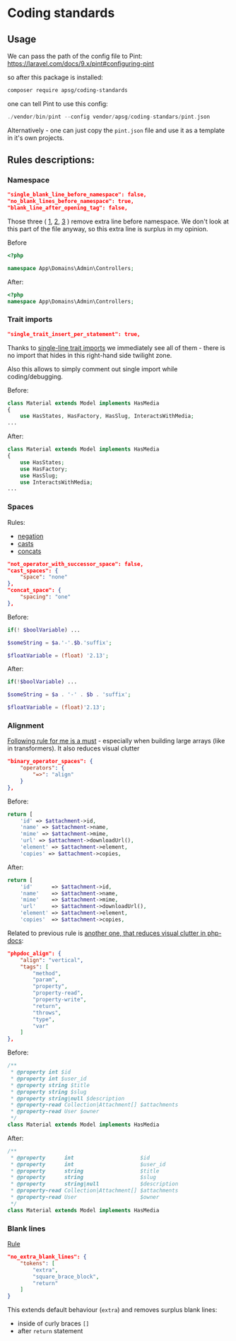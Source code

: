 # Coding standards

## Usage

We can pass the path of the config file to Pint:
https://laravel.com/docs/9.x/pint#configuring-pint

so after this package is installed:

```bash
composer require apsg/coding-standards
```

one can tell Pint to use this config:

```php
./vendor/bin/pint --config vendor/apsg/coding-standars/pint.json
```

Alternatively - one can just copy the `pint.json` file and use it as a template in it's own projects.

## Rules descriptions:

### Namespace
```json
"single_blank_line_before_namespace": false,
"no_blank_lines_before_namespace": true,
"blank_line_after_opening_tag": false,
```
Those three (
[1](https://mlocati.github.io/php-cs-fixer-configurator/#version:3.14|fixer:single_blank_line_before_namespace), 
[2](https://mlocati.github.io/php-cs-fixer-configurator/#version:3.14|fixer:no_blank_lines_before_namespace),
[3](https://mlocati.github.io/php-cs-fixer-configurator/#version:3.14|fixer:blank_line_after_opening_tag)
) 
remove extra line before namespace. We don't look at this part of the file anyway, so this extra line is surplus in my opinion.  

Before
```php
<?php

namespace App\Domains\Admin\Controllers;
```

After:

```php
<?php
namespace App\Domains\Admin\Controllers;
```

### Trait imports

```json
"single_trait_insert_per_statement": true, 
```

Thanks to [single-line trait imports](https://mlocati.github.io/php-cs-fixer-configurator/#version:3.14|fixer:single_trait_insert_per_statement) we immediately see all of them - there is no import that hides in this right-hand side twilight zone.

Also this allows to simply comment out single import while coding/debugging.

Before: 

```php
class Material extends Model implements HasMedia
{
    use HasStates, HasFactory, HasSlug, InteractsWithMedia;
...
```

After:
```php
class Material extends Model implements HasMedia
{
    use HasStates;
    use HasFactory;
    use HasSlug;
    use InteractsWithMedia;
...
```

### Spaces
Rules:
- [negation](https://mlocati.github.io/php-cs-fixer-configurator/#version:3.14|fixer:not_operator_with_successor_space)
- [casts](https://mlocati.github.io/php-cs-fixer-configurator/#version:3.14|fixer:cast_spaces)
- [concats](https://mlocati.github.io/php-cs-fixer-configurator/#version:3.14|fixer:concat_space)

```json
"not_operator_with_successor_space": false,
"cast_spaces": {
    "space": "none"
},
"concat_space": {
    "spacing": "one"
},
```

Before:
```php
if(! $boolVariable) ...

$someString = $a.'-'.$b.'suffix';

$floatVariable = (float) '2.13'; 
```
After:

```php
if(!$boolVariable) ...

$someString = $a . '-' . $b . 'suffix';

$floatVariable = (float)'2.13'; 
```

### Alignment

[Following rule for me is a must](https://mlocati.github.io/php-cs-fixer-configurator/#version:3.14|fixer:binary_operator_spaces) - especially when building large arrays (like in transformers).
It also reduces visual clutter

```json
"binary_operator_spaces": {
    "operators": {
        "=>": "align"
    }
},
```

Before:

```php
return [
    'id' => $attachment->id,
    'name' => $attachment->name,
    'mime' => $attachment->mime,
    'url' => $attachment->downloadUrl(),
    'element' => $attachment->element,
    'copies' => $attachment->copies,
```

After: 

```php
return [
    'id'      => $attachment->id,
    'name'    => $attachment->name,
    'mime'    => $attachment->mime,
    'url'     => $attachment->downloadUrl(),
    'element' => $attachment->element,
    'copies'  => $attachment->copies,
```

Related to previous rule is [another one, that reduces visual clutter in php-docs](https://mlocati.github.io/php-cs-fixer-configurator/#version:3.14|fixer:phpdoc_align):

```json
"phpdoc_align": {
    "align": "vertical",
    "tags": [
        "method",
        "param",
        "property",
        "property-read",
        "property-write",
        "return",
        "throws",
        "type",
        "var"
    ]
},
```

Before:

```php
/**
 * @property int $id
 * @property int $user_id
 * @property string $title
 * @property string $slug
 * @property string|null $description
 * @property-read Collection|Attachment[] $attachments
 * @property-read User $owner
 */
class Material extends Model implements HasMedia
```

After:

```php
/**
 * @property      int                     $id
 * @property      int                     $user_id
 * @property      string                  $title
 * @property      string                  $slug
 * @property      string|null             $description
 * @property-read Collection|Attachment[] $attachments
 * @property-read User                    $owner
 */
class Material extends Model implements HasMedia
```

### Blank lines

[Rule](https://mlocati.github.io/php-cs-fixer-configurator/#version:3.14|fixer:no_extra_blank_lines)

```json
"no_extra_blank_lines": {
    "tokens": [
        "extra",
        "square_brace_block",
        "return"
    ]
}
```

This extends default behaviour (`extra`) and removes surplus blank lines:
- inside of curly braces `[]`
- after `return` statement

